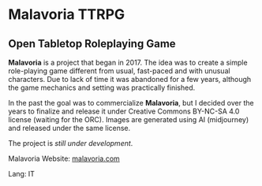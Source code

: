# Malavoria TTRPG
## Open Tabletop Roleplaying Game

**Malavoria** is a project that began in 2017. The idea was to create a simple role-playing game different from usual, fast-paced and with unusual characters. Due to lack of time it was abandoned for a few years, although the game mechanics and setting was practically finished. 
 
In the past the goal was to commercialize **Malavoria**, but I decided over the years to finalize and release it under Creative Commons BY-NC-SA 4.0 license (waiting for the ORC). Images are generated using AI (midjourney) and released under the same license.

The project is *still under development*.  

Malavoria Website: [malavoria.com](https://malavoria.com)

Lang: IT
